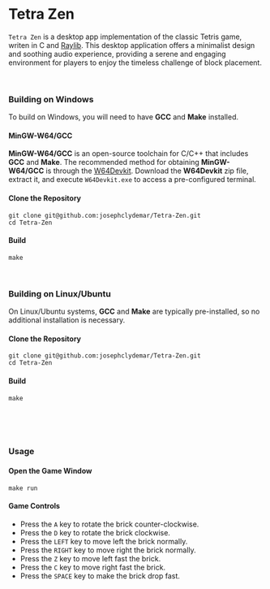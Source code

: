 # Tetra Zen
`Tetra Zen` is a desktop app implementation of the classic Tetris game, writen in C and [Raylib](https://github.com/raysan5/raylib). This desktop application offers a minimalist design and soothing audio experience, providing a serene and engaging environment for players to enjoy the timeless challenge of block placement.

<br>

### Building on Windows
To build on Windows, you will need to have **GCC** and **Make** installed.      

#### MinGW-W64/GCC
**MinGW-W64/GCC** is an open-source toolchain for C/C++ that includes **GCC** and **Make**. The recommended method for obtaining **MinGW-W64/GCC** is through the [W64Devkit](https://github.com/skeeto/w64devkit/). Download the **W64Devkit** zip file, extract it, and execute `W64Devkit.exe` to access a pre-configured terminal.              

#### Clone the Repository
```
git clone git@github.com:josephclydemar/Tetra-Zen.git
cd Tetra-Zen
```

#### Build
```
make
```

<br>


### Building on Linux/Ubuntu
On Linux/Ubuntu systems, **GCC** and **Make** are typically pre-installed, so no additional installation is necessary.      

#### Clone the Repository
```
git clone git@github.com:josephclydemar/Tetra-Zen.git
cd Tetra-Zen
```

#### Build
```
make
```

<br>
<br>
<br>

### Usage
#### Open the Game Window
```
make run
```

#### Game Controls
- Press the `A` key to rotate the brick counter-clockwise.
- Press the `D` key to rotate the brick clockwise.
- Press the `LEFT` key to move left the brick normally.
- Press the `RIGHT` key to move right the brick normally.
- Press the `Z` key to move left fast the brick.
- Press the `C` key to move right fast the brick.
- Press the `SPACE` key to make the brick drop fast.




